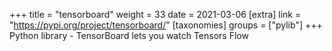 +++
title = "tensorboard"
weight = 33
date = 2021-03-06
[extra]
link = "https://pypi.org/project/tensorboard/"
[taxonomies]
groups = ["pylib"]
+++
Python library - TensorBoard lets you watch Tensors Flow

